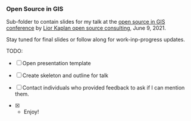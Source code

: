 ### Open Source in GIS

Sub-folder to contain slides for my talk at the [open source in GIS conference](https://kaplanopensource.co.il/conferences/open-source-gis/?fbclid=IwAR3kDPWOohPe4dueiLZRKqGNt0sNSF80zdlSr6pXwvc902ghjIoQ4r2ZzHM) by [Lior Kaplan open source consulting](https://kaplanopensource.co.il/), June 9, 2021.

Stay tuned for final slides or follow along for work-inp-progress updates.

TODO:

- [ ] Open presentation template

- [ ] Create skeleton and outline for talk

- [ ] Contact individuals who provided feedback to ask if I can mention them.

- [x] - Enjoy!
